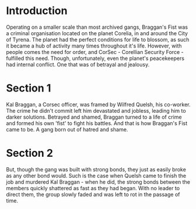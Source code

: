 # Introduction
Operating on a smaller scale than most archived gangs, Braggan's Fist was a criminal organisation located on the planet Corelia, in and around the City of Tyrena.
The planet had the perfect conditions for life to blossom, as such it became a hub of activity many times throughout it's life.
However, with people comes the need for order, and CorSec - Corellian Security Force - fulfilled this need.
Though, unfortunately, even the planet's peacekeepers had internal conflict.
One that was of betrayal and jealousy.

# Section 1
Kal Braggan, a Corsec officer, was framed by Wilfred Quelsh, his co-worker.
The crime he didn't commit left him devastated and jobless, leading him to darker solutions.
Betrayed and shamed, Braggan turned to a life of crime and formed his own 'fist' to fight his battles.
And that is how Braggan's Fist came to be.
A gang born out of hatred and shame.



# Section 2
But, though the gang was built with strong bonds, they just as easily broke as any other bond would.
Such is the case when Quelsh came to finish the job and murdered Kal Braggan - when he did, the strong bonds between the members quickly shattered as fast as they had began.
With no leader to direct them, the group slowly faded and was left to rot in the passage of time.
